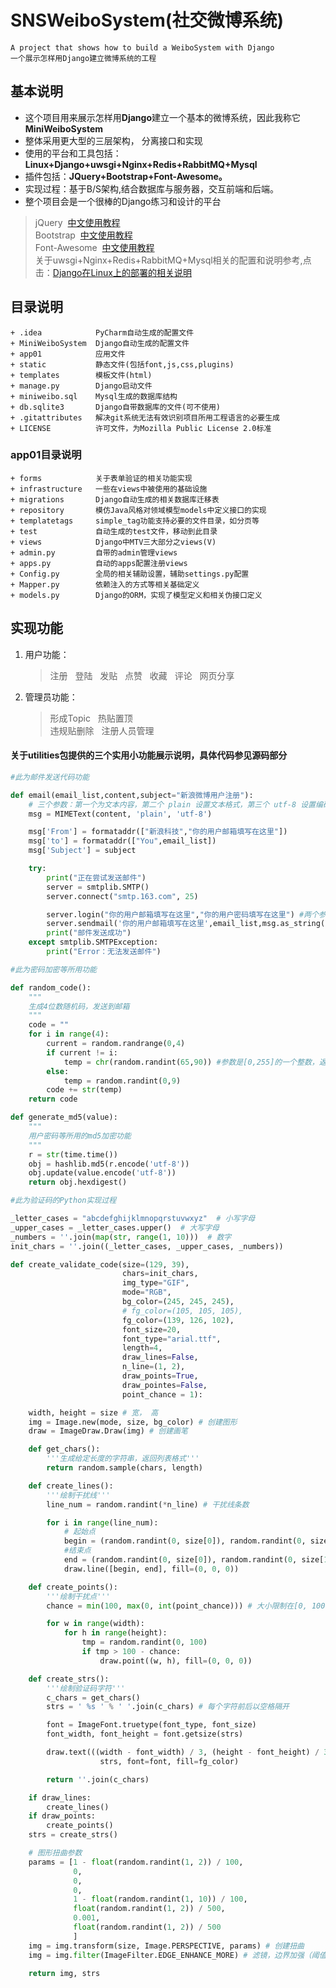 # SNSWeiboSystem(社交微博系统) #
	A project that shows how to build a WeiboSystem with Django
	一个展示怎样用Django建立微博系统的工程
## 基本说明 ##
* 这个项目用来展示怎样用**Django**建立一个基本的微博系统，因此我称它**MiniWeiboSystem**
* 整体采用更大型的三层架构， 分离接口和实现
* 使用的平台和工具包括： **Linux+Django+uwsgi+Nginx+Redis+RabbitMQ+Mysql** 
* 插件包括：**JQuery+Bootstrap+Font-Awesome。**
* 实现过程：基于B/S架构,结合数据库与服务器，交互前端和后端。
* 整个项目会是一个很棒的Django练习和设计的平台
> jQuery &nbsp;[中文使用教程](http://jquery.cuishifeng.cn/) </br>
> Bootstrap &nbsp;[中文使用教程](https://v3.bootcss.com/) </br>
> Font-Awesome &nbsp;[中文使用教程](http://fontawesome.dashgame.com/) </br>
> 关于uwsgi+Nginx+Redis+RabbitMQ+Mysql相关的配置和说明参考,点击：[Django在Linux上的部署的相关说明](https://github.com/lyamango/DeployDjangoOnLinux)
		
		
## 目录说明
	+ .idea            PyCharm自动生成的配置文件
	+ MiniWeiboSystem  Django自动生成的配置文件
	+ app01            应用文件
	+ static           静态文件(包括font,js,css,plugins)
	+ templates        模板文件(html)
	+ manage.py        Django启动文件
	+ miniweibo.sql    Mysql生成的数据库结构
	+ db.sqlite3       Django自带数据库的文件(可不使用)
	+ .gitattributes   解决git系统无法有效识别项目所用工程语言的必要生成
	+ LICENSE          许可文件，为Mozilla Public License 2.0标准
### app01目录说明 
	+ forms            关于表单验证的相关功能实现
	+ infrastructure   一些在views中被使用的基础设施
	+ migrations       Django自动生成的相关数据库迁移表
	+ repository       模仿Java风格对领域模型models中定义接口的实现
	+ templatetags     simple_tag功能支持必要的文件目录，如分页等
	+ test             自动生成的test文件，移动到此目录
	+ views            Django中MTV三大部分之views(V)
	+ admin.py         自带的admin管理views
	+ apps.py          自动的apps配置注册views
	+ Config.py        全局的相关辅助设置，辅助settings.py配置
	+ Mapper.py        依赖注入的方式等相关基础定义
	+ models.py        Django的ORM，实现了模型定义和相关伪接口定义

## 实现功能 
1. 用户功能： 
	> 注册 &nbsp;
	> 登陆 &nbsp;
	> 发贴 &nbsp;
	> 点赞 &nbsp;
	> 收藏 &nbsp;
	> 评论 &nbsp;
	> 网页分享
2. 管理员功能：
	> 形成Topic &nbsp; 
	> 热贴置顶 &nbsp;  	
	> 违规贴删除 &nbsp;
	> 注册人员管理

#### 关于utilities包提供的三个实用小功能展示说明，具体代码参见源码部分
```python
#此为邮件发送代码功能

def email(email_list,content,subject="新浪微博用户注册"):
    # 三个参数：第一个为文本内容，第二个 plain 设置文本格式，第三个 utf-8 设置编码
    msg = MIMEText(content, 'plain', 'utf-8')

    msg['From'] = formataddr(["新浪科技","你的用户邮箱填写在这里"])
    msg['to'] = formataddr(["You",email_list])
    msg['Subject'] = subject

    try:
        print("正在尝试发送邮件")
        server = smtplib.SMTP()
        server.connect("smtp.163.com", 25)

        server.login("你的用户邮箱填写在这里","你的用户密码填写在这里") #两个参数，账号和密码
        server.sendmail('你的用户邮箱填写在这里',email_list,msg.as_string())
        print("邮件发送成功")
    except smtplib.SMTPException:
        print("Error：无法发送邮件")
```
```python
#此为密码加密等所用功能

def random_code():
	"""
	生成4位数随机码，发送到邮箱
	"""
    code = ""
    for i in range(4):
        current = random.randrange(0,4)
        if current != i:
            temp = chr(random.randint(65,90)) #参数是[0,255]的一个整数，返回值是当前整数对应的ascii字符。
        else:
            temp = random.randint(0,9)
        code += str(temp)
    return code

def generate_md5(value):
	"""
	用户密码等所用的md5加密功能
	"""
    r = str(time.time())
    obj = hashlib.md5(r.encode('utf-8'))
    obj.update(value.encode('utf-8'))
    return obj.hexdigest()
```
```python
#此为验证码的Python实现过程

_letter_cases = "abcdefghijklmnopqrstuvwxyz"  # 小写字母
_upper_cases = _letter_cases.upper()  # 大写字母
_numbers = ''.join(map(str, range(1, 10)))  # 数字
init_chars = ''.join((_letter_cases, _upper_cases, _numbers))

def create_validate_code(size=(129, 39),
                         chars=init_chars,
                         img_type="GIF",
                         mode="RGB",
                         bg_color=(245, 245, 245),
                         # fg_color=(105, 105, 105),
                         fg_color=(139, 126, 102),
                         font_size=20,
                         font_type="arial.ttf",
                         length=4,
                         draw_lines=False,
                         n_line=(1, 2),
                         draw_points=True,
                         draw_pointes=False,
                         point_chance = 1):

    width, height = size # 宽， 高
    img = Image.new(mode, size, bg_color) # 创建图形
    draw = ImageDraw.Draw(img) # 创建画笔

    def get_chars():
        '''生成给定长度的字符串，返回列表格式'''
        return random.sample(chars, length)

    def create_lines():
        '''绘制干扰线'''
        line_num = random.randint(*n_line) # 干扰线条数

        for i in range(line_num):
            # 起始点
            begin = (random.randint(0, size[0]), random.randint(0, size[1]))
            #结束点
            end = (random.randint(0, size[0]), random.randint(0, size[1]))
            draw.line([begin, end], fill=(0, 0, 0))

    def create_points():
        '''绘制干扰点'''
        chance = min(100, max(0, int(point_chance))) # 大小限制在[0, 100]

        for w in range(width):
            for h in range(height):
                tmp = random.randint(0, 100)
                if tmp > 100 - chance:
                    draw.point((w, h), fill=(0, 0, 0))

    def create_strs():
        '''绘制验证码字符'''
        c_chars = get_chars()
        strs = ' %s ' % ' '.join(c_chars) # 每个字符前后以空格隔开

        font = ImageFont.truetype(font_type, font_size)
        font_width, font_height = font.getsize(strs)

        draw.text(((width - font_width) / 3, (height - font_height) / 3),
                    strs, font=font, fill=fg_color)

        return ''.join(c_chars)

    if draw_lines:
        create_lines()
    if draw_points:
        create_points()
    strs = create_strs()

    # 图形扭曲参数
    params = [1 - float(random.randint(1, 2)) / 100,
              0,
              0,
              0,
              1 - float(random.randint(1, 10)) / 100,
              float(random.randint(1, 2)) / 500,
              0.001,
              float(random.randint(1, 2)) / 500
              ]
    img = img.transform(size, Image.PERSPECTIVE, params) # 创建扭曲
    img = img.filter(ImageFilter.EDGE_ENHANCE_MORE) # 滤镜，边界加强（阈值更大）

    return img, strs
```

	
